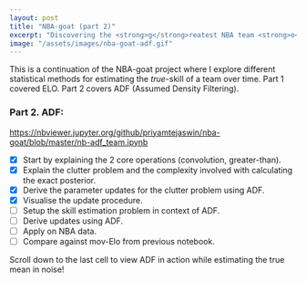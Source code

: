```yaml
---
layout: post
title: "NBA-goat (part 2)"
excerpt: "Discovering the <strong>g</strong>reatest NBA team <strong>o</strong>f <strong>a</strong>ll <strong>t</strong>ime using statistics. This is part 2 which covers ADF."
image: "/assets/images/nba-goat-adf.gif"
---
```


This is a continuation of the NBA-goat project where I explore different statistical methods for estimating the *true*-skill of a team over time. Part 1 covered ELO. Part 2 covers ADF (Assumed Density Filtering).

### Part 2. ADF:
https://nbviewer.jupyter.org/github/priyamtejaswin/nba-goat/blob/master/nb-adf_team.ipynb

- [x] Start by explaining the 2 core operations (convolution, greater-than).
- [x] Explain the clutter problem and the complexity involved with calculating the exact posterior.
- [x] Derive the parameter updates for the clutter problem using ADF.
- [x] Visualise the update procedure.
- [ ] Setup the skill estimation problem in context of ADF.
- [ ] Derive updates using ADF.
- [ ] Apply on NBA data.
- [ ] Compare against mov-Elo from previous notebook.

Scroll down to the last cell to view ADF in action while estimating the true mean in noise!
